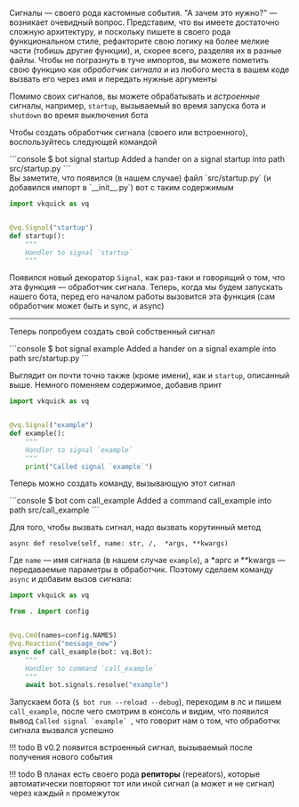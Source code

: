 Сигналы — своего рода кастомные события. "А зачем это нужно?" — возникает очевидный вопрос. Представим, что вы имеете достаточно сложную архитектуру, и поскольку пишете в своего рода функциональном стиле, рефакторите свою логику на более мелкие части (тобишь другие функции), и, скорее всего, разделяя их в разные файлы. Чтобы не погразнуть в туче импортов, вы можете пометить свою функцию как _обработчик сигнала_ и из любого места в вашем коде вызвать его через имя и передать нужные аргументы

Помимо своих сигналов, вы можете обрабатывать и _встроенные_ сигналы, например, `startup`, вызываемый во время запуска бота и `shutdown` во время выключения бота

Чтобы создать обработчик сигнала (своего или встроенного), воспользуйтесь следующей командой

<div class="termy">
```console
$ bot signal startup
Added a hander on a signal startup into path src/startup.py
```
</div>
Вы заметите, что появился (в нашем случае) файл `src/startup.py` (и добавился импорт в `__init__.py`) вот с таким содержимым

```python
import vkquick as vq


@vq.Signal("startup")
def startup():
    """
    Handler to signal `startup`
    """
```

Появился новый декоратор `Signal`, как раз-таки и говорящий о том, что эта функция — обработчик сигнала. Теперь, когда мы будем запускать нашего бота, перед его началом работы вызовится эта функция (сам обработчик может быть и sync, и async)

---
Теперь попробуем создать свой собственный сигнал

<div class="termy">
```console
$ bot signal example
Added a hander on a signal example into path src/startup.py
```
</div>

Выглядит он почти точно также (кроме имени), как и `startup`, описанный выше. Немного поменяем содержимое, добавив принт

```python hl_lines="9"
import vkquick as vq


@vq.Signal("example")
def example():
    """
    Handler to signal `example`
    """
    print("Called signal `example`")
```

 Теперь можно создать команду, вызывающую этот сигнал

<div class="termy">
```console
$ bot com call_example
Added a command call_example into path src/call_example
```
</div>



Для того, чтобы вызвать сигнал, надо вызвать корутинный метод

`async def resolve(self, name: str, /,  *args, **kwargs)`

Где `name` — имя сигнала (в нашем случае `example`), а \*аргс и \*\*kwargs — передаваемые параметры в обработчик. Поэтому сделаем команду `async` и добавим вызов сигнала:

```python
import vkquick as vq

from . import config


@vq.Cmd(names=config.NAMES)
@vq.Reaction("message_new")
async def call_example(bot: vq.Bot):
    """
    Handler to command `call_example`
    """
    await bot.signals.resolve("example")
```

Запускаем бота (`$ bot run --reload --debug`), переходим в лс и пишем `call_example`, после чего смотрим в консоль и видим, что появился вывод ```Called signal `example` ```, что говорит нам о том, что обработчк сигнала вызвался успешно

!!! todo
    В v0.2 появится встроенный сигнал, вызываемый после получения нового события

!!! todo
    В планах есть своего рода __репиторы__ (repeators), которые автоматически повторяют тот или иной сигнал (а может и не сигнал) через каждый `n` промежуток
